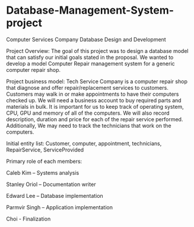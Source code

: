 # Database-Management-System-project
Computer Services Company Database Design and Development

Project Overview: The goal of this project was to design a database model that can satisfy our initial goals stated in the proposal. We wanted to develop a model Computer Repair management system for a generic computer repair shop. 
 
Project business model: Tech Service Company is a computer repair shop that diagnose and offer repair/replacement services to customers. Customers may walk in or make appointments to have their computers checked up. We will need a business account to buy required parts and materials in bulk. It is important for us to keep track of operating system, CPU, GPU and memory of all of the computers. We will also record description, duration and price for each of the repair service performed. Additionally, We may need to track the technicians that work on the computers.

Initial entity list: Customer, computer, appointment, technicians, RepairService, ServiceProvided

Primary role of each members:

Caleb Kim – Systems analysis

Stanley Oriol – Documentation writer

Edward Lee – Database implementation

Parmvir Singh – Application implementation

Choi - Finalization
